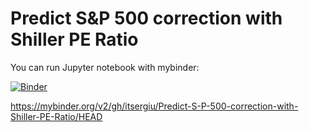 # Predict S&P 500 correction with Shiller PE Ratio

You can run Jupyter notebook with mybinder:

[![Binder](https://mybinder.org/badge_logo.svg)](https://mybinder.org/v2/gh/itsergiu/Predict-S-P-500-correction-with-Shiller-PE-Ratio/HEAD)

https://mybinder.org/v2/gh/itsergiu/Predict-S-P-500-correction-with-Shiller-PE-Ratio/HEAD
 

